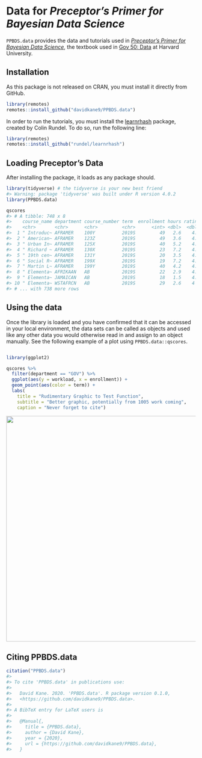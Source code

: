 
<!-- README is generated from README.Rmd, edit ONLY this file if needed. But, after you edit it, you need to knit it in order to create the new README.md, which is the thing which is actually used. -->

# Data for *Preceptor’s Primer for Bayesian Data Science*

`PPBDS.data` provides the data and tutorials used in *[Preceptor’s
Primer for Bayesian Data Science](https://davidkane9.github.io/PPBDS/)*,
the textbook used in [Gov 50:
Data](https://www.davidkane.info/files/gov_50_fall_2020.html) at Harvard
University.

<!-- unsure if badges are available for use yet here -->

## Installation

As this package is not released on CRAN, you must install it directly
from GitHub.

``` r
library(remotes)
remotes::install_github("davidkane9/PPBDS.data")
```

In order to run the tutorials, you must install the
[learnrhash](https://github.com/rundel/learnrhash) package, created by
Colin Rundel. To do so, run the following line:

``` r
library(remotes)
remotes::install_github("rundel/learnrhash")
```

## Loading Preceptor’s Data

After installing the package, it loads as any package should.

``` r
library(tidyverse) # the tidyverse is your new best friend
#> Warning: package 'tidyverse' was built under R version 4.0.2
library(PPBDS.data)

qscores
#> # A tibble: 748 x 8
#>    course_name department course_number term  enrollment hours rating instructor
#>    <chr>       <chr>      <chr>         <chr>      <int> <dbl>  <dbl> <chr>     
#>  1 " Introduc~ AFRAMER    100Y          2019S         49   2.6    4.2 Jesse McC~
#>  2 " American~ AFRAMER    123Z          2019S         49   3.6    4.4 Cornel We~
#>  3 " Urban In~ AFRAMER    125X          2019S         40   5.2    4.5 Elizabeth~
#>  4 " Richard ~ AFRAMER    130X          2019S         23   7.2    4.4 Glenda Ca~
#>  5 " 19th cen~ AFRAMER    131Y          2019S         20   3.5    4.9 Linda Cha~
#>  6 " Social R~ AFRAMER    199X          2019S         19   7.2    4.8 Alejandro~
#>  7 " Martin L~ AFRAMER    199Y          2019S         40   4.2    4.7 Brandon M~
#>  8 " Elementa~ AFRIKAAN   AB            2019S         22   2.9    4.9 John M Mu~
#>  9 " Elementa~ JAMAICAN   AB            2019S         18   1.5    4.9 John M Mu~
#> 10 " Elementa~ WSTAFRCN   AB            2019S         29   2.6    4   John M Mu~
#> # ... with 738 more rows
```

## Using the data

Once the library is loaded and you have confirmed that it can be
accessed in your local environment, the data sets can be called as
objects and used like any other data you would otherwise read in and
assign to an object manually. See the following example of a plot using
`PPBDS.data::qscores`.

``` r

library(ggplot2)

qscores %>%
  filter(department == "GOV") %>%
  ggplot(aes(y = workload, x = enrollment)) + 
  geom_point(aes(color = term)) + 
  labs(
    title = "Rudimentary Graphic to Test Function",
    subtitle = "Better graphic, potentially from 1005 work coming",
    caption = "Never forget to cite")
```

<!-- DK: We need some comments explaining what this is doing and how we can replace it. Specifically, why place the figure in man/ rather than inst/? -->

<img src= "man/figures/README-quick.plot-1.png" align="center" width="600">

## Citing PPBDS.data

``` r
citation("PPBDS.data")
#> 
#> To cite 'PPBDS.data' in publications use:
#> 
#>   David Kane. 2020. 'PPBDS.data'. R package version 0.1.0,
#>   <https://github.com/davidkane9/PPBDS.data>.
#> 
#> A BibTeX entry for LaTeX users is
#> 
#>   @Manual{,
#>     title = {PPBDS.data},
#>     author = {David Kane},
#>     year = {2020},
#>     url = {https://github.com/davidkane9/PPBDS.data},
#>   }
```
